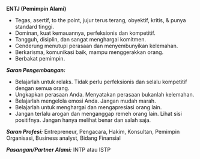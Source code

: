 **ENTJ (Pemimpin Alami)**

*   Tegas, asertif, to the point, jujur terus terang, obyektif, kritis, & punya standard tinggi.
*   Dominan, kuat kemauannya, perfeksionis dan kompetitif.
*   Tangguh, disiplin, dan sangat menghargai komitmen.
*   Cenderung menutupi perasaan dan menyembunyikan kelemahan.
*   Berkarisma, komunikasi baik, mampu menggerakkan orang.
*   Berbakat pemimpin.

**_Saran Pengembangan:_**

*   Belajarlah untuk relaks. Tidak perlu perfeksionis dan selalu kompetitif dengan semua orang.
*   Ungkapkan perasaan Anda. Menyatakan perasaan bukanlah kelemahan.
*   Belajarlah mengelola emosi Anda. Jangan mudah marah.
*   Belajarlah untuk menghargai dan mengapresiasi orang lain.
*   Jangan terlalu arogan dan menganggap remeh orang lain. Lihat sisi positifnya. Jangan hanya melihat benar dan salah saja.

**_Saran Profesi:_** Entrepreneur, Pengacara, Hakim, Konsultan, Pemimpin Organisasi, Business analyst, Bidang Finansial

**_Pasangan/Partner Alami:_** INTP atau ISTP